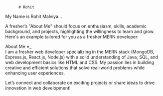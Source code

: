           # Rohit    
 My Name is Rohit Malviya...                           
                      
                             
A fresher’s "About Me" should focus on enthusiasm, skills, academic background, and projects,  highlighting the willingness to learn and grow. Here's an example tailored for you as a fresher MERN developer:
                 
About Me __+___                           
I am a fresher web developer specializing in the MERN stack (MongoDB, Express.js, React.js, Node.js) with a solid understanding of Java, SQL, and web development basics like HTML and CSS. My passion lies in building creative and efficient solutions that solve real-world problems while enhancing user experiences.                                      
                                                                                                                                            
                                                                                                       
Let’s connect and collaborate on exciting projects or share ideas to drive innovation in web development!                                                                                                                                                                                                                                         
                                                                                                                                                             
                                
                             
